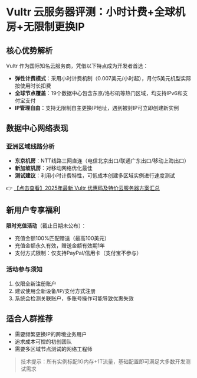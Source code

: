 # Vultr 云服务器评测：小时计费+全球机房+无限制更换IP

## 核心优势解析

Vultr 作为国际知名云服务商，凭借以下特点成为开发者首选：

- **弹性计费模式**：采用小时计费机制（0.007美元/小时起），月付5美元机型实际按使用时长扣费
- **全球节点覆盖**：19个数据中心包含东京/洛杉矶等热门区域，均支持IPv6和支付宝支付
- **IP管理自由**：支持无限制自主更换IP地址，遇到被封IP可立即创建新实例

## 数据中心网络表现

### 亚洲区域线路分析
- **东京机房**：NTT线路三网直连（电信北京出口/联通广东出口/移动上海出口）
- **新加坡机房**：对移动网络优化最佳
- **测试建议**：利用小时计费特性，可低成本创建多区域实例进行速度测试

👉 [【点击查看】2025年最新 Vultr 优惠码及特价云服务器方案汇总](https://bit.ly/VuLtr)

## 新用户专享福利

**限时充值活动**（截止日期未公布）：
- 充值金额100%匹配赠送（最高100美元）
- 充值金额永久有效，赠送金额有效期1年
- 支付方式限制：仅支持PayPal/信用卡（支付宝不参与）

### 活动参与须知
1. 仅限全新注册账户
2. 建议使用全新设备/IP/支付方式注册
3. 系统会检测关联账户，多账号操作可能导致优惠失效

## 适合人群推荐
- 需要频繁更换IP的跨境业务用户
- 追求成本可控的初创团队
- 需要多区域节点测试的网络工程师

> 技术提示：所有实例标配1G内存+1T流量，基础配置即可满足大多数开发测试需求